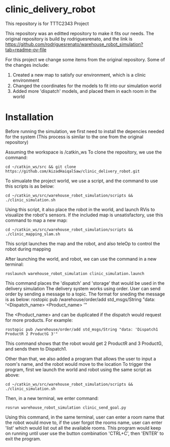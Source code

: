 # clinic_delivery_robot
This repository is for TTTC2343 Project

This repository was an editted repository to make it fits our needs.
The original repository is build by rodriguesrenato, and the link is
https://github.com/rodriguesrenato/warehouse_robot_simulation?tab=readme-ov-file

For this project we change some items from the original repository. Some of the changes include:
1. Created a new map to satisfy our environment, which is a clinic environment
2. Changed the coordinates for the models to fit into our simulation world
3. Added more 'dispatch' models, and placed them in each room in the world


# Installation
Before running the simulation, we first need to install the depencies needed for the system (This process is similar to the one from the original repository)

Assuming the workspace is /catkin_ws
To clone the repository, we use the command:
```
cd ~/catkin_ws/src && git clone https://github.com/AizadHaiqalSaw/clinic_delivery_robot.git
```

To simualate the project world, we use a script, and the command to use this scripts is as below:
```
cd ~/catkin_ws/src/warehouse_robot_simulation/scripts && ./clinic_simulation.sh
```
Using this script, it also place the robot in the world, and launch RVis to visualize the robot's sensors.
If the included map is unsatisfactory, use this command to map a new map:
```
cd ~/catkin_ws/src/warehouse_robot_simulation/scripts && ./clinic_mapping_slam.sh
```
This script launches the map and the robot, and also teleOp to control the robot during mapping


After launching the world, and robot, we can use the command in a new terminal:
```
roslaunch warehouse_robot_simulation clinic_simulation.launch
```

This command places the 'dispatch' and 'storage' that would be used in the delivery simulation
The delivery system works using order. User can send order by sending a message to a topic.
The format for sneding the message is as below:
rostopic pub /warehouse/order/add std_msgs/String "data: '<Dispatch_name> <Product_name> <Quantity>'"

The <Product_name> and <Quantity> can be duplicated if the dispatch would request for more products.
For example:
```
rostopic pub /warehouse/order/add std_msgs/String "data: 'Dispatch1 ProductR 2 ProductG 3'"
```
This command shows that the robot would get 2 ProductR and 3 ProductG, and sends them to Dispatch1.



Other than that, we also added a program that allows the user to input a room's name, and the robot would move to the location
To trigger the program, first we launch the world and robot using the same script as above:
```
cd ~/catkin_ws/src/warehouse_robot_simulation/scripts && ./clinic_simulation.sh
```
Then, in a new terminal, we enter command:
```
rosrun warehouse_robot_simulation clinic_send_goal.py
```
Using this command, in the same terminal, user can enter a room name that the robot would move to, if the user forgot the rooms name, user can enter 'list' which would list out all the available rooms.
This program would keep on running until user use the button combination 'CTRL+C', then 'ENTER' to exit the program.
